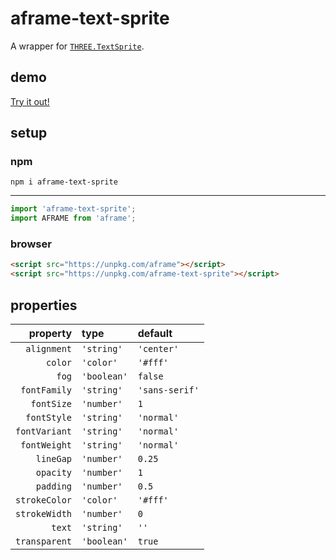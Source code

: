 # aframe-text-sprite

A wrapper for [`THREE.TextSprite`](https://github.com/SeregPie/THREE.TextSprite).

## demo

[Try it out!](https://seregpie.github.io/aframe-text-sprite/)

## setup

### npm

```shell
npm i aframe-text-sprite
```

---

```javascript
import 'aframe-text-sprite';
import AFRAME from 'aframe';
```

### browser

```html
<script src="https://unpkg.com/aframe"></script>
<script src="https://unpkg.com/aframe-text-sprite"></script>
```

## properties

| property | type | default |
| ---: | :--- | :--- |
| `alignment` | `'string'` | `'center'` |
| `color` | `'color'` | `'#fff'` |
| `fog` | `'boolean'` | `false` |
| `fontFamily` | `'string'` | `'sans-serif'` |
| `fontSize` | `'number'` | `1` |
| `fontStyle` | `'string'` | `'normal'` |
| `fontVariant` | `'string'` | `'normal'` |
| `fontWeight` | `'string'` | `'normal'` |
| `lineGap` | `'number'` | `0.25` |
| `opacity` | `'number'` | `1` |
| `padding` | `'number'` | `0.5` |
| `strokeColor` | `'color'` | `'#fff'` |
| `strokeWidth` | `'number'` | `0` |
| `text` | `'string'` | `''` |
| `transparent` | `'boolean'` | `true` |
